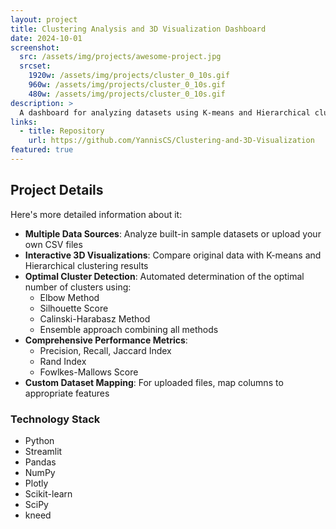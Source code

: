 ```yaml
---
layout: project
title: Clustering Analysis and 3D Visualization Dashboard
date: 2024-10-01
screenshot:
  src: /assets/img/projects/awesome-project.jpg
  srcset:
    1920w: /assets/img/projects/cluster_0_10s.gif
    960w: /assets/img/projects/cluster_0_10s.gif
    480w: /assets/img/projects/cluster_0_10s.gif
description: >
  A dashboard for analyzing datasets using K-means and Hierarchical clustering algorithms. This tool helps determine the optimal number of clusters and provides detailed visualizations and comparisons of clustering results.
links:
  - title: Repository
    url: https://github.com/YannisCS/Clustering-and-3D-Visualization
featured: true
---
```


## Project Details

Here's more detailed information about it:

- **Multiple Data Sources**: Analyze built-in sample datasets or upload your own CSV files
- **Interactive 3D Visualizations**: Compare original data with K-means and Hierarchical clustering results
- **Optimal Cluster Detection**: Automated determination of the optimal number of clusters using:
  - Elbow Method
  - Silhouette Score
  - Calinski-Harabasz Method
  - Ensemble approach combining all methods  
- **Comprehensive Performance Metrics**:
  - Precision, Recall, Jaccard Index
  - Rand Index
  - Fowlkes-Mallows Score  
- **Custom Dataset Mapping**: For uploaded files, map columns to appropriate features

### Technology Stack

- Python 
- Streamlit
- Pandas 
- NumPy  
- Plotly 
- Scikit-learn 
- SciPy
- kneed 
